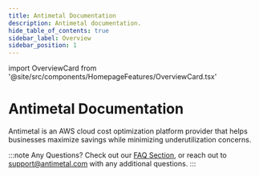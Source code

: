 ```yaml
---
title: Antimetal Documentation
description: Antimetal documentation.
hide_table_of_contents: true
sidebar_label: Overview
sidebar_position: 1
---
```


import OverviewCard from '@site/src/components/HomepageFeatures/OverviewCard.tsx'

# Antimetal Documentation
Antimetal is an AWS cloud cost optimization platform provider that helps businesses maximize savings while minimizing underutilization concerns.

<div class="button-container">
  <OverviewCard title = "Onboarding" content = "Get started integrating Antimetal into your AWS accounts." image ="/img/sidebar-icons/start.svg" link="/onboarding" alt="Product" newTab= {false} />
  <OverviewCard title = "Product" content = "Learn what tools Antimetal offers to help you cut down on AWS costs and scale your business." image ="/img/sidebar-icons/product.svg" link="/product/savings/volume_discounts" alt="Product" newTab= {false} />
  <OverviewCard title = "Security" content = "Use the security features Antimetal has to ensure you maintain control of your AWS resources and sensitive information." image ="/img/sidebar-icons/security.svg" link="/security/iam_roles_explained" alt="Product" newTab= {false} />
  <OverviewCard title = "Billing" content = "See how Antimetal processes all AWS usage into a single invoice and what reports to expect." image ="/img/sidebar-icons/billing.svg" link="/billing/billing_cycle" alt="Product" newTab= {false} />
</div>

:::note Any Questions?
Check out our [FAQ Section](/faq), or reach out to [support@antimetal.com](mailto:support@antimetal.com) with any additional questions.
:::